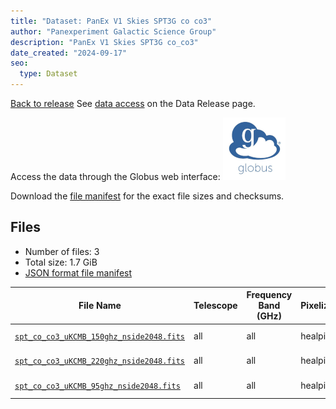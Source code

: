 ```yaml
---
title: "Dataset: PanEx V1 Skies SPT3G co co3"
author: "Panexperiment Galactic Science Group"
description: "PanEx V1 Skies SPT3G co_co3"
date_created: "2024-09-17"
seo:
  type: Dataset
---
```


[Back to release](./panexv1-spt.html#datasets)
See [data access](./panexv1-spt.html#data-access) on the Data Release page.

Access the data through the Globus web interface: [![Download via Globus](images/globus-logo.png)](https://app.globus.org/file-manager?origin_id=53b2a147-ae9d-4bbf-9d18-3b46d133d4bb&origin_path=%2Fspt3g%2Fco_co3%2F)

Download the [file manifest](https://g-0a470a.6b7bd8.0ec8.data.globus.org/spt3g/co_co3/manifest.json) for the exact file sizes and checksums.

## Files

- Number of files: 3
- Total size: 1.7 GiB
- [JSON format file manifest](https://g-0a470a.6b7bd8.0ec8.data.globus.org/spt3g/co_co3/manifest.json)

|                                                                  File Name                                                                   | Telescope | Frequency Band (GHz) | Pixelization | Nside | Unit  |   Size    |
| -------------------------------------------------------------------------------------------------------------------------------------------- | --------- | -------------------- | ------------ | ----: | ----- | --------- |
| [`spt_co_co3_uKCMB_150ghz_nside2048.fits`](https://g-0a470a.6b7bd8.0ec8.data.globus.org/spt3g/co_co3/spt_co_co3_uKCMB_150ghz_nside2048.fits) | all       | all                  | healpix      |  2048 | uKCMB | 576.0 MiB |
| [`spt_co_co3_uKCMB_220ghz_nside2048.fits`](https://g-0a470a.6b7bd8.0ec8.data.globus.org/spt3g/co_co3/spt_co_co3_uKCMB_220ghz_nside2048.fits) | all       | all                  | healpix      |  2048 | uKCMB | 576.0 MiB |
| [`spt_co_co3_uKCMB_95ghz_nside2048.fits`](https://g-0a470a.6b7bd8.0ec8.data.globus.org/spt3g/co_co3/spt_co_co3_uKCMB_95ghz_nside2048.fits)   | all       | all                  | healpix      |  2048 | uKCMB | 576.0 MiB |
